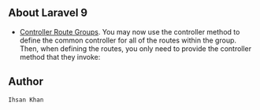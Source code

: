 ## About Laravel 9

- [Controller Route Groups](https://laravel.com/docs/master/releases#laravel-9).
    You may now use the controller method to define the common controller for all of the routes within the group. Then, when defining the routes, you only need to provide the controller method that they invoke:


## Author
    Ihsan Khan
